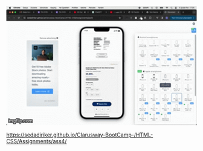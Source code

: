 <img src="./8er3q6.gif" width="600px" alt="">

https://sedadiriker.github.io/Clarusway-BootCamp-/HTML-CSS/Assignments/ass4/